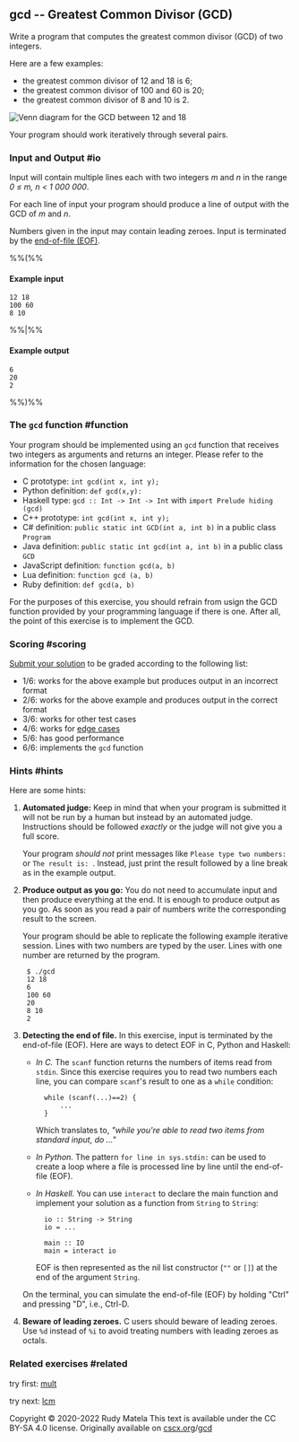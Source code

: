 gcd -- Greatest Common Divisor (GCD)
------------------------------------

Write a program that
computes the greatest common divisor (GCD) of two integers.

Here are a few examples:

* the greatest common divisor of 12 and 18 is 6;
* the greatest common divisor of 100 and 60 is 20;
* the greatest common divisor of 8 and 10 is 2.

![Venn diagram for the GCD between 12 and 18](/gcd-venn.svg)

Your program should work iteratively through several pairs.


### Input and Output  #io

Input will contain multiple lines
each with two integers _m_ and _n_ in the range
_0 ≤ m, n < 1 000 000_.

For each line of input your program should produce a line of output with the GCD of _m_ and _n_.

Numbers given in the input may contain leading zeroes.
Input is terminated by the [end-of-file (EOF)](#hints).

%%(%%

#### Example input

	12 18
	100 60
	8 10

%%|%%

#### Example output

	6
	20
	2

%%)%%

### The `gcd` function  #function

Your program should be implemented using an `gcd` function
that receives two integers as arguments and returns an integer.
Please refer to the information for the chosen language:

* C prototype:           `int gcd(int x, int y);`
* Python definition:     `def gcd(x,y):`
* Haskell type:          `gcd :: Int -> Int -> Int`
  with `import Prelude hiding (gcd)`
* C++ prototype:         `int gcd(int x, int y);`
* C# definition:         `public static int GCD(int a, int b)` in a public class `Program`
* Java definition:       `public static int gcd(int a, int b)` in a public class `GCD`
* JavaScript definition: `function gcd(a, b)`
* Lua definition:        `function gcd (a, b)`
* Ruby definition:       `def gcd(a, b)`

For the purposes of this exercise,
you should refrain from usign the GCD function
provided by your programming language if there is one.
After all,
the point of this exercise is to implement the GCD.


### Scoring  #scoring

[Submit your solution](/submit) to be graded according to the following list:

* 1/6: works for the above example but produces output in an incorrect format
* 2/6: works for the above example and produces output in the correct format
* 3/6: works for other test cases
* 4/6: works for [edge cases](https://cscx.org/faq#edge-cases)
* 5/6: has good performance
* 6/6: implements the `gcd` function


### Hints  #hints

Here are some hints:

1. __Automated judge:__
	Keep in mind that when your program is submitted
	it will not be run by a human
	but instead by an automated judge.
	Instructions should be followed _exactly_
	or the judge will not give you a full score.

	Your program _should not_ print messages like
	`Please type two numbers: ` or `The result is: `.
	Instead, just print the result
	followed by a line break
	as in the example output.

1. __Produce output as you go:__
	You do not need to accumulate input and then produce everything at the end.
	It is enough to produce output as you go.
	As soon as you read a pair of numbers
	write the corresponding result to the screen.

	Your program should be able to replicate
	the following example iterative session.
	Lines with two numbers are typed by the user.
	Lines with one number are returned by the program.

		$ ./gcd
		12 18
		6
		100 60
		20
		8 10
		2

1. __Detecting the end of file.__
	In this exercise, input is terminated by the end-of-file (EOF).
	Here are ways to detect EOF in C, Python and Haskell:

	- _In C._
		The `scanf` function returns the numbers of items read from `stdin`.
		Since this exercise requires you to read two numbers each line,
		you can compare `scanf`'s result to one as a `while` condition:

			while (scanf(...)==2) {
				...
			}

		Which translates to, _"while you're able to read two items from standard input, do ..."_

	- _In Python._
		The pattern `for line in sys.stdin:` can be used
		to create a loop where a file is processed line by line
		until the end-of-file (EOF).

	- _In Haskell._
		You can use `interact` to declare the main function
		and implement your solution as a function from `String` to `String`:

			io :: String -> String
			io = ...

			main :: IO
			main = interact io

		EOF is then represented as the nil list constructor (`""` or `[]`)
		at the end of the argument `String`.

	On the terminal,
	you can simulate the end-of-file (EOF) by holding "Ctrl" and pressing "D",
	i.e., Ctrl-D.

1. __Beware of leading zeroes.__
	C users should beware of leading zeroes.
	Use `%d` instead of `%i` to avoid treating numbers with leading zeroes as octals.



### Related exercises  #related

try first: [mult](/mult)

try next: [lcm](/lcm)


Copyright © 2020-2022  Rudy Matela
This text is available under the CC BY-SA 4.0 license.
Originally available on [cscx.org](https://cscx.org)/[gcd](https://cscx.org/gcd)
